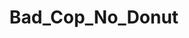 ---
title: Bad_Cop_No_Donut
crosslinks:
- youtubefactsbot
- iamverybadass
- youtubot
- AmIFreeToGo
- Shitstatistssay
- Drama
- videos
- Good_Cop_Free_Donut
- news
- ShitLiberalsSay
- ShitPoliticsSays
- conspiracy
- autourbanbot
- EnoughTrumpSpam
- Seattle
- PublicFreakout
- Libertarian
- funny
- SubredditDrama
- sanfrancisco
---